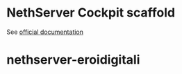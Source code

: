 # NethServer Cockpit scaffold

See [official documentation](https://nethserver.github.io/nethserver-cockpit/tutorial/)
# nethserver-eroidigitali
